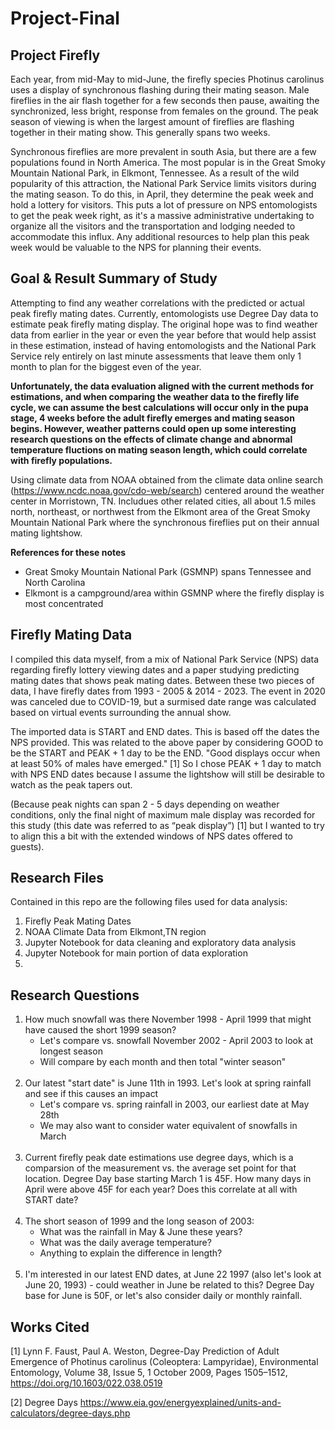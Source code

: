 # Project-Final
## Project Firefly
Each year, from mid-May to mid-June, the firefly species Photinus carolinus uses a display of synchronous flashing during their mating season. Male fireflies in the air flash together for a few seconds then pause, awaiting the synchronized, less bright, response from females on the ground. The peak season of viewing is when the largest amount of fireflies are flashing together in their mating show. This generally spans two weeks. 

Synchronous fireflies are more prevalent in south Asia, but there are a few populations found in North America. The most popular is in the Great Smoky Mountain National Park, in Elkmont, Tennessee. As a result of the wild popularity of this attraction, the National Park Service limits visitors during the mating season. To do this, in April, they determine the peak week and hold a lottery for visitors. This puts a lot of pressure on NPS entomologists to get the peak week right, as it's a massive administrative undertaking to organize all the visitors and the transportation and lodging needed to accommodate this influx. Any additional resources to help plan this peak week would be valuable to the NPS for planning their events.


## Goal & Result Summary of Study
Attempting to find any weather correlations with the predicted or actual peak firefly mating dates. Currently, entomologists use Degree Day data to estimate peak firefly mating display. The original hope was to find weather data from earlier in the year or even the year before that would help assist in these estimation, instead of having entomologists and the National Park Service rely entirely on last minute assessments that leave them only 1 month to plan for the biggest even of the year. 

**Unfortunately, the data evaluation aligned with the current methods for estimations, and when comparing the weather data to the firefly life cycle, we can assume the best calculations will occur only in the pupa stage, 4 weeks before the adult firefly emerges and mating season begins. However, weather patterns could open up some interesting research questions on the effects of climate change and abnormal temperature fluctions on mating season length, which could correlate with firefly populations.**

Using climate data from NOAA obtained from the climate data online search (https://www.ncdc.noaa.gov/cdo-web/search) centered around the weather center in Morristown, TN. Includues other related cities, all about 1.5 miles north, northeast, or northwest from the Elkmont area of the Great Smoky Mountain National Park where the synchronous fireflies put on their annual mating lightshow.

**References for these notes**
- Great Smoky Mountain National Park (GSMNP) spans Tennessee and North Carolina
- Elkmont is a campground/area within GSMNP where the firefly display is most concentrated

## Firefly Mating Data
I compiled this data myself, from a mix of National Park Service (NPS) data regarding firefly lottery viewing dates and a paper studying predicting mating dates that shows peak mating dates. Between these two pieces of data, I have firefly dates from 1993 - 2005 & 2014 - 2023. The event in 2020 was canceled due to COVID-19, but a surmised date range was calculated based on virtual events surrounding the annual show.

The imported data is START and END dates. This is based off the dates the NPS provided. This was related to the above paper by considering GOOD to be the START and PEAK + 1 day to be the END. "Good displays occur when at least 50% of males have emerged." [1] So I chose PEAK + 1 day to match with NPS END dates because I assume the lightshow will still be desirable to watch as the peak tapers out.

(Because peak nights can span 2 - 5 days depending on weather conditions, only the final night of maximum male display was recorded for this study (this date was referred to as “peak display”) [1] but I wanted to try to align this a bit with the extended windows of NPS dates offered to guests).

## Research Files
Contained in this repo are the following files used for data analysis:
1. Firefly Peak Mating Dates
2. NOAA Climate Data from Elkmont,TN region
3. Jupyter Notebook for data cleaning and exploratory data analysis
4. Jupyter Notebook for main portion of data exploration
5. 

## Research Questions
1. How much snowfall was there November 1998 - April 1999 that might have caused the short 1999 season?
    - Let's compare vs. snowfall November 2002 - April 2003 to look at longest season
    - Will compare by each month and then total "winter season"<br><br>
2. Our latest "start date" is June 11th in 1993. Let's look at spring rainfall and see if this causes an impact
    - Let's compare vs. spring rainfall in 2003, our earliest date at May 28th
    - We may also want to consider water equivalent of snowfalls in March<br><br>
3. Current firefly peak date estimations use degree days, which is a comparsion of the measurement vs. the average set point for that location. Degree Day base starting March 1 is 45F. How many days in April were above 45F for each year? Does this correlate at all with START date?<br><br>
4. The short season of 1999 and the long season of 2003:
    - What was the rainfall in May & June these years?
    - What was the daily average temperature?
    - Anything to explain the difference in length?<br><br>
5. I'm interested in our latest END dates, at June 22 1997 (also let's look at June 20, 1993) - could weather in June be related to this? Degree Day base for June is 50F, or let's also consider daily or monthly rainfall.

## Works Cited
[1] Lynn F. Faust, Paul A. Weston, Degree-Day Prediction of Adult Emergence of Photinus carolinus (Coleoptera: Lampyridae), Environmental Entomology, Volume 38, Issue 5, 1 October 2009, Pages 1505–1512, https://doi.org/10.1603/022.038.0519

[2] Degree Days https://www.eia.gov/energyexplained/units-and-calculators/degree-days.php



